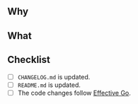 ## Why

<!-- Why this pull request was created? Explain the problem that this pull request is trying to solve -->

## What

<!-- What does this pull request contain? Explain what is this pull request changing -->

## Checklist

<!-- All items should be verified and marked as done.
     If an item doesn't apply to the introduced changes - check it as done too -->

- [ ] `CHANGELOG.md` is updated.
- [ ] `README.md` is updated.
- [ ] The code changes follow [Effective Go](https://golang.org/doc/effective_go).
